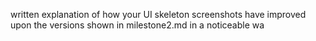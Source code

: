 written explanation of how your UI skeleton screenshots have improved upon the versions shown in milestone2.md in a noticeable wa

